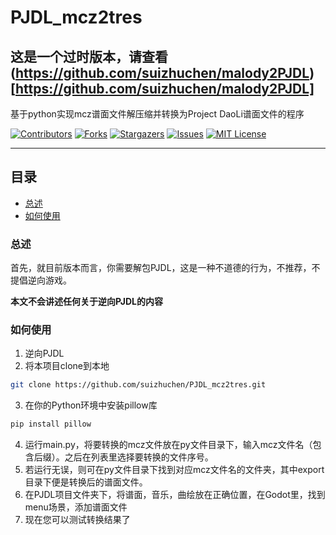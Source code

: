 # PJDL_mcz2tres

## 这是一个过时版本，请查看(https://github.com/suizhuchen/malody2PJDL)[https://github.com/suizhuchen/malody2PJDL]

基于python实现mcz谱面文件解压缩并转换为Project DaoLi谱面文件的程序

<!-- PROJECT SHIELDS -->

[![Contributors][contributors-shield]][contributors-url]
[![Forks][forks-shield]][forks-url]
[![Stargazers][stars-shield]][stars-url]
[![Issues][issues-shield]][issues-url]
[![MIT License][license-shield]][license-url]

---

## 目录

- [总述](#总述)
- [如何使用](#如何使用)

### 总述

首先，就目前版本而言，你需要解包PJDL，这是一种不道德的行为，不推荐，不提倡逆向游戏。

**本文不会讲述任何关于逆向PJDL的内容**

### 如何使用

1. 逆向PJDL
2. 将本项目clone到本地

```sh
git clone https://github.com/suizhuchen/PJDL_mcz2tres.git
```

3. 在你的Python环境中安装pillow库

```sh
pip install pillow
```

4. 运行main.py，将要转换的mcz文件放在py文件目录下，输入mcz文件名（包含后缀）。之后在列表里选择要转换的文件序号。
5. 若运行无误，则可在py文件目录下找到对应mcz文件名的文件夹，其中export目录下便是转换后的谱面文件。
6. 在PJDL项目文件夹下，将谱面，音乐，曲绘放在正确位置，在Godot里，找到menu场景，添加谱面文件
7. 现在您可以测试转换结果了

<!-- links -->


[contributors-shield]: https://img.shields.io/github/contributors/suizhuchen/PJDL_mcz2tres.svg?style=flat-square

[contributors-url]: https://github.com/suizhuchen/PJDL_mcz2tres/graphs/contributors

[forks-shield]: https://img.shields.io/github/forks/suizhuchen/PJDL_mcz2tres?style=flat-square

[forks-url]: https://github.com/suizhuchen/PJDL_mcz2tres/network/members

[stars-shield]: https://img.shields.io/github/stars/suizhuchen/PJDL_mcz2tres?style=flat-square

[stars-url]: https://github.com/suizhuchen/PJDL_mcz2tres/stargazers

[issues-shield]: https://img.shields.io/github/issues/suizhuchen/PJDL_mcz2tres.svg?style=flat-square

[issues-url]: https://img.shields.io/github/issues/suizhuchen/PJDL_mcz2tres.svg

[license-shield]: https://img.shields.io/github/license/suizhuchen/PJDL_mcz2tres.svg?style=flat-square

[license-url]: https://github.com/suizhuchen/PJDL_mcz2tres/blob/master/LICENSE.txt




